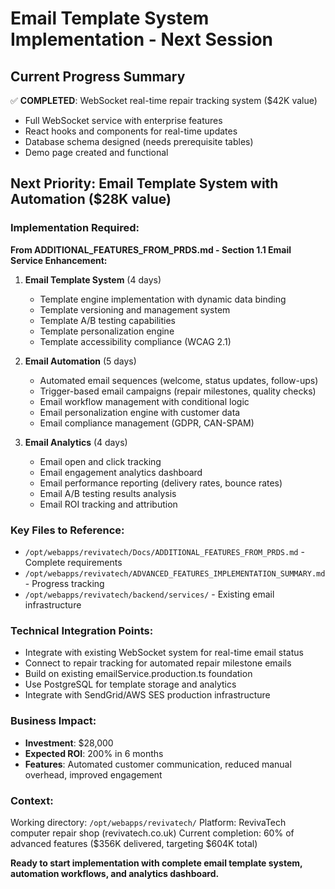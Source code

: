 # Email Template System Implementation - Next Session

## Current Progress Summary
✅ **COMPLETED**: WebSocket real-time repair tracking system ($42K value)
- Full WebSocket service with enterprise features
- React hooks and components for real-time updates
- Database schema designed (needs prerequisite tables)
- Demo page created and functional

## Next Priority: Email Template System with Automation ($28K value)

### Implementation Required:
**From ADDITIONAL_FEATURES_FROM_PRDS.md - Section 1.1 Email Service Enhancement:**

1. **Email Template System** (4 days)
   - Template engine implementation with dynamic data binding
   - Template versioning and management system
   - Template A/B testing capabilities
   - Template personalization engine
   - Template accessibility compliance (WCAG 2.1)

2. **Email Automation** (5 days)
   - Automated email sequences (welcome, status updates, follow-ups)
   - Trigger-based email campaigns (repair milestones, quality checks)
   - Email workflow management with conditional logic
   - Email personalization engine with customer data
   - Email compliance management (GDPR, CAN-SPAM)

3. **Email Analytics** (4 days)
   - Email open and click tracking
   - Email engagement analytics dashboard
   - Email performance reporting (delivery rates, bounce rates)
   - Email A/B testing results analysis
   - Email ROI tracking and attribution

### Key Files to Reference:
- `/opt/webapps/revivatech/Docs/ADDITIONAL_FEATURES_FROM_PRDS.md` - Complete requirements
- `/opt/webapps/revivatech/ADVANCED_FEATURES_IMPLEMENTATION_SUMMARY.md` - Progress tracking
- `/opt/webapps/revivatech/backend/services/` - Existing email infrastructure

### Technical Integration Points:
- Integrate with existing WebSocket system for real-time email status
- Connect to repair tracking for automated repair milestone emails
- Build on existing emailService.production.ts foundation
- Use PostgreSQL for template storage and analytics
- Integrate with SendGrid/AWS SES production infrastructure

### Business Impact:
- **Investment**: $28,000
- **Expected ROI**: 200% in 6 months
- **Features**: Automated customer communication, reduced manual overhead, improved engagement

### Context:
Working directory: `/opt/webapps/revivatech/`
Platform: RevivaTech computer repair shop (revivatech.co.uk)
Current completion: 60% of advanced features ($356K delivered, targeting $604K total)

**Ready to start implementation with complete email template system, automation workflows, and analytics dashboard.**